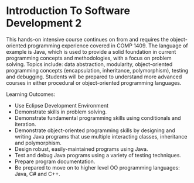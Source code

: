 # Introduction To Software Development 2
This hands-on intensive course continues on from and requires the object-oriented programming experience covered in COMP 1409. 
The language of example is Java, which is used to provide a solid foundation in current programming concepts and methodologies, 
with a focus on problem solving. Topics include: data abstraction, modularity, object-oriented programming concepts (encapsulation, 
inheritance, polymorphism), testing and debugging. Students will be prepared to understand more advanced courses in either
procedural or object-oriented programming languages.

Learning Outcomes:
<ul>
<li>Use Eclipse Development Environment</li>
<li>Demonstrate skills in problem solving.</li>
<li>Demonstrate fundamental programming skills using conditionals and iteration.</li>
<li>Demonstrate object-oriented programming skills by designing and writing Java programs that use multiple interacting classes, inheritance and polymorphism.</li>
<li>Design robust, easily-maintained programs using Java.</li>
<li>Test and debug Java programs using a variety of testing techniques.</li>
<li>Prepare program documentation.</li>
<li>Be prepared to move on to higher level OO programming languages: Java, C# and C++.</li>
</ul>
